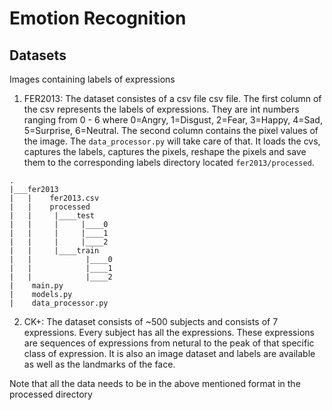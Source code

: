 # Emotion Recognition

## Datasets
Images containing labels of expressions
1) FER2013: The dataset consistes of a csv file csv file. The first column of the csv represents the labels of expressions. They are int numbers ranging from 0 - 6 where 0=Angry, 1=Disgust, 2=Fear, 3=Happy, 4=Sad, 5=Surprise, 6=Neutral. The second column contains the pixel values of the image. The `data_processor.py` will take care of that. It loads the cvs, captures the labels, captures the pixels, reshape the pixels and save them to the corresponding labels directory located `fer2013/processed`.</br>
```
.
|___fer2013
|   |    fer2013.csv
|   |    processed
|   |     |____test
|   |     |     |____0
|   |     |     |____1
|   |     |     |____2
|   |     |____train
|   |            |____0
|   |            |____1
|   |            |____2
|    main.py
|    models.py
|    data_processor.py
```

2) CK+: The dataset consists of ~500 subjects and consists of 7 expressions. Every subject has all the expressions. These expressions are sequences of expressions from netural to the peak of that specific class of expression. It is also an image dataset and labels are available as well as the landmarks of the face.

Note that all the data needs to be in the above mentioned format in the processed directory



